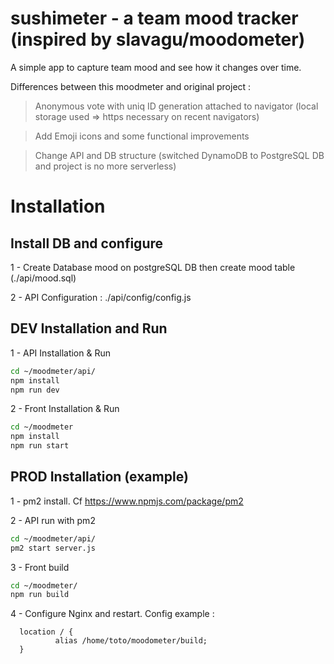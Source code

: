 # sushimeter - a team mood tracker (inspired by slavagu/moodometer)

A simple app to capture team mood and see how it changes over time.

Differences between this moodmeter and original project :
> Anonymous vote with uniq ID generation attached to navigator (local storage used => https necessary on recent navigators)

> Add Emoji icons and some functional improvements

> Change API and DB structure (switched DynamoDB to PostgreSQL DB and project is no more serverless)

# Installation

## Install DB and configure
1 - Create Database mood on postgreSQL DB then create mood table (./api/mood.sql)

2 - API Configuration :  ./api/config/config.js

## DEV Installation and Run
1 - API Installation & Run
```bash
cd ~/moodmeter/api/
npm install
npm run dev
```

2 - Front Installation & Run
```bash
cd ~/moodmeter
npm install
npm run start
```

## PROD Installation (example)
1 - pm2 install. Cf https://www.npmjs.com/package/pm2

2 - API run with pm2
```bash
cd ~/moodmeter/api/
pm2 start server.js
```

3 - Front build
```bash
cd ~/moodmeter/
npm run build
```

4 - Configure Nginx and restart. Config example :
```nginx
  location / {
          alias /home/toto/moodometer/build;
  }
```
